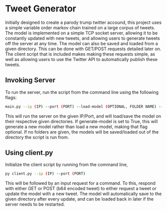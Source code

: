 # Tweet Generator

Initially designed to create a parody trump twitter accound, this project uses a simple variable order markov chain trained on a large corpus of tweets. The model is implemented on a simple TCP socket server, allowing it to be constantly updated with new tweets, and allowing users to generate tweets off the server at any time. The model can also be saved and loaded from a given directory. This can be done with GET/POST requests detailed later on. The client script that is included makes making these requests simple, as well as allowing users to use the Twitter API to automatically publish these tweets.

## Invoking Server

To run the server, run the script from the command line using the following flags:
```bash
main.py --ip (IP) --port (PORT) --load-model (OPTIONAL, FOLDER NAME) --save-model (OPTIONAL, FOLDER NAME) --generate-model (OPTIONAL, Default = False, True/False)
```
This will run the server on the given IP/Port, and will load/save the model on their respective given directories. If generate-model is set to True, this will generate a new model rather than load a new model, making that flag optional. If no folders are given, the models will be saved/loaded out of the directory the script is run from.

## Using client.py

Initialize the client script by running from the command line,
```bash
py client.py --ip (IP) --port (PORT)
```
This will be followed by an input request for a command. To this, respond with either GET or POST (b64 encoded tweet) to either request a tweet or update the model with a new tweet. The model will automatically save to the given directory after every update, and can be loaded back in later if the server needs to be restarted.

